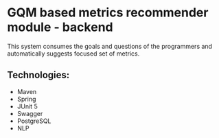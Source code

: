 # GQM based metrics recommender module - backend
This system consumes the goals and questions of the programmers and automatically suggests focused set of metrics.

## Technologies:
* Maven
* Spring
* JUnit 5
* Swagger
* PostgreSQL
* NLP